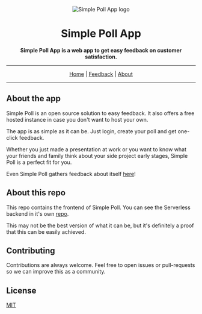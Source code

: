 <p align="center">
  <img src="https://simplepoll.jormaechea.com.ar/logo-192.png" alt="Simple Poll App logo" />
</p>

<h1 align="center">Simple Poll App</h1>

<p align="center">
	<strong>Simple Poll App is a web app to get easy feedback on customer satisfaction.</strong>
</p>

<hr />

<p align="center">
	<a href="https://simplepoll.jormaechea.com.ar/?utm_source=readme_top&utm_medium=github&utm_campaign=home">Home</a>
	|
	<a href="https://simplepoll.jormaechea.com.ar/poll/5f023796fb53a40012455262?utm_source=readme_top&utm_medium=github&utm_campaign=feedback">Feedback</a>
	|
	<a href="https://simplepoll.jormaechea.com.ar/about?utm_source=readme_top&utm_medium=github&utm_campaign=about">About</a>
</p>

<hr />

## About the app

Simple Poll is an open source solution to easy feedback. It also offers a free hosted instance in case you don't want to host your own.

The app is as simple as it can be. Just login, create your poll and get one-click feedback.

Whether you just made a presentation at work or you want to know what your friends and family think about your side project early stages, Simple Poll is a perfect fit for you.

Even Simple Poll gathers feedback about itself [here](https://simplepoll.jormaechea.com.ar/poll/5f023796fb53a40012455262?utm_source=readme_bottom&utm_medium=github&utm_campaign=feedback)!

## About this repo

This repo contains the frontend of Simple Poll. You can see the Serverless backend in it's own [repo](https://github.com/jormaechea/simple-poll-api).

This may not be the best version of what it can be, but it's definitely a proof that this can be easily achieved.

## Contributing

Contributions are always welcome. Feel free to open issues or pull-requests so we can improve this as a community.

## License

[MIT](/LICENSE.md)
